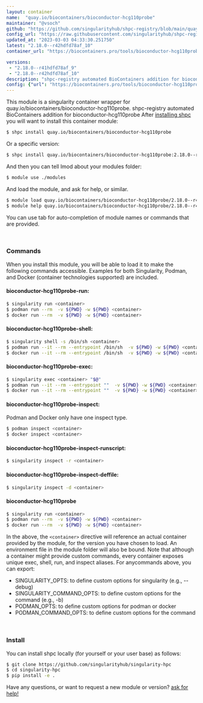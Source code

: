 ```yaml
---
layout: container
name:  "quay.io/biocontainers/bioconductor-hcg110probe"
maintainer: "@vsoch"
github: "https://github.com/singularityhub/shpc-registry/blob/main/quay.io/biocontainers/bioconductor-hcg110probe/container.yaml"
config_url: "https://raw.githubusercontent.com/singularityhub/shpc-registry/main/quay.io/biocontainers/bioconductor-hcg110probe/container.yaml"
updated_at: "2023-03-03 04:33:30.251750"
latest: "2.18.0--r42hdfd78af_10"
container_url: "https://biocontainers.pro/tools/bioconductor-hcg110probe"

versions:
 - "2.18.0--r41hdfd78af_9"
 - "2.18.0--r42hdfd78af_10"
description: "shpc-registry automated BioContainers addition for bioconductor-hcg110probe"
config: {"url": "https://biocontainers.pro/tools/bioconductor-hcg110probe", "maintainer": "@vsoch", "description": "shpc-registry automated BioContainers addition for bioconductor-hcg110probe", "latest": {"2.18.0--r42hdfd78af_10": "sha256:b00c31f6645d4bb5f9fcbfb5e308dcf6154310197bc273ec6a601e7e76a8a23e"}, "tags": {"2.18.0--r41hdfd78af_9": "sha256:c095c6486a3461aa4041e87d145c5a98914e0cf014135a6dc596aa0c48aae56b", "2.18.0--r42hdfd78af_10": "sha256:b00c31f6645d4bb5f9fcbfb5e308dcf6154310197bc273ec6a601e7e76a8a23e"}, "docker": "quay.io/biocontainers/bioconductor-hcg110probe"}
---
```


This module is a singularity container wrapper for quay.io/biocontainers/bioconductor-hcg110probe.
shpc-registry automated BioContainers addition for bioconductor-hcg110probe
After [installing shpc](#install) you will want to install this container module:


```bash
$ shpc install quay.io/biocontainers/bioconductor-hcg110probe
```

Or a specific version:

```bash
$ shpc install quay.io/biocontainers/bioconductor-hcg110probe:2.18.0--r42hdfd78af_10
```

And then you can tell lmod about your modules folder:

```bash
$ module use ./modules
```

And load the module, and ask for help, or similar.

```bash
$ module load quay.io/biocontainers/bioconductor-hcg110probe/2.18.0--r42hdfd78af_10
$ module help quay.io/biocontainers/bioconductor-hcg110probe/2.18.0--r42hdfd78af_10
```

You can use tab for auto-completion of module names or commands that are provided.

<br>

### Commands

When you install this module, you will be able to load it to make the following commands accessible.
Examples for both Singularity, Podman, and Docker (container technologies supported) are included.

#### bioconductor-hcg110probe-run:

```bash
$ singularity run <container>
$ podman run --rm  -v ${PWD} -w ${PWD} <container>
$ docker run --rm  -v ${PWD} -w ${PWD} <container>
```

#### bioconductor-hcg110probe-shell:

```bash
$ singularity shell -s /bin/sh <container>
$ podman run --it --rm --entrypoint /bin/sh  -v ${PWD} -w ${PWD} <container>
$ docker run --it --rm --entrypoint /bin/sh  -v ${PWD} -w ${PWD} <container>
```

#### bioconductor-hcg110probe-exec:

```bash
$ singularity exec <container> "$@"
$ podman run --it --rm --entrypoint ""  -v ${PWD} -w ${PWD} <container> "$@"
$ docker run --it --rm --entrypoint ""  -v ${PWD} -w ${PWD} <container> "$@"
```

#### bioconductor-hcg110probe-inspect:

Podman and Docker only have one inspect type.

```bash
$ podman inspect <container>
$ docker inspect <container>
```

#### bioconductor-hcg110probe-inspect-runscript:

```bash
$ singularity inspect -r <container>
```

#### bioconductor-hcg110probe-inspect-deffile:

```bash
$ singularity inspect -d <container>
```



#### bioconductor-hcg110probe

```bash
$ singularity run <container>
$ podman run --rm  -v ${PWD} -w ${PWD} <container>
$ docker run --rm  -v ${PWD} -w ${PWD} <container>
```


In the above, the `<container>` directive will reference an actual container provided
by the module, for the version you have chosen to load. An environment file in the
module folder will also be bound. Note that although a container
might provide custom commands, every container exposes unique exec, shell, run, and
inspect aliases. For anycommands above, you can export:

 - SINGULARITY_OPTS: to define custom options for singularity (e.g., --debug)
 - SINGULARITY_COMMAND_OPTS: to define custom options for the command (e.g., -b)
 - PODMAN_OPTS: to define custom options for podman or docker
 - PODMAN_COMMAND_OPTS: to define custom options for the command

<br>

### Install

You can install shpc locally (for yourself or your user base) as follows:

```bash
$ git clone https://github.com/singularityhub/singularity-hpc
$ cd singularity-hpc
$ pip install -e .
```

Have any questions, or want to request a new module or version? [ask for help!](https://github.com/singularityhub/singularity-hpc/issues)